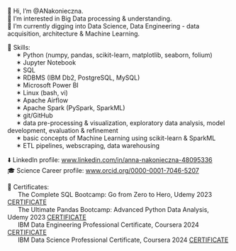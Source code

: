 👋 Hi, I’m @ANakonieczna.<br />
👀 I’m interested in Big Data processing & understanding. <br />
🌱 I’m currently digging into Data Science, Data Engineering - data acquisition, architecture & Machine Learning. <br />

🤹 Skills: <br />
$~~~~~$✶ Python (numpy, pandas, scikit-learn, matplotlib, seaborn, folium) <br />
$~~~~~$✶ Jupyter Notebook <br />
$~~~~~$✶ SQL <br />
$~~~~~$✶ RDBMS (IBM Db2, PostgreSQL, MySQL) <br />
$~~~~~$✶ Microsoft Power BI <br />
$~~~~~$✶ Linux (bash, vi) <br />
$~~~~~$✶ Apache Airflow <br />
$~~~~~$✶ Apache Spark (PySpark, SparkML) <br />
$~~~~~$✶ git/GitHub <br />
$~~~~~$✶ data pre-processing & visualization, exploratory data analysis, model development, evaluation & refinement <br />
$~~~~~$✶ basic concepts of Machine Learning using scikit-learn & SparkML <br />
$~~~~~$✶ ETL pipelines, webscraping, data warehousing <br />

⬇️ LinkedIn profile: www.linkedin.com/in/anna-nakonieczna-48095336 <br />
🎓 Science Career profile: www.orcid.org/0000-0001-7046-5207 <br />

🏅 Certificates: <br />
$~~~~~$ The Complete SQL Bootcamp: Go from Zero to Hero, Udemy 2023 [CERTIFICATE](http://ude.my/UC-37c6ebc1-958c-4e1a-afe5-0958d178a098)<br />
$~~~~~$ The Ultimate Pandas Bootcamp: Advanced Python Data Analysis, Udemy 2023 [CERTIFICATE](https://ude.my/UC-c6700ce4-d07f-4b41-abfe-d8e25bc65708)<br />
$~~~~~$ IBM Data Engineering Professional Certificate, Coursera 2024 [CERTIFICATE](https://www.coursera.org/account/accomplishments/specialization/FBHXTNZWTN2Q)<br />
$~~~~~$ IBM Data Science Professional Certificate, Coursera 2024 [CERTIFICATE](https://www.coursera.org/account/accomplishments/specialization/PXR2MGZPQE6T)<br />

<!---
ANakonieczna/ANakonieczna is a ✨ special ✨ repository because its `README.md` (this file) appears on your GitHub profile.
You can click the Preview link to take a look at your changes.
--->
